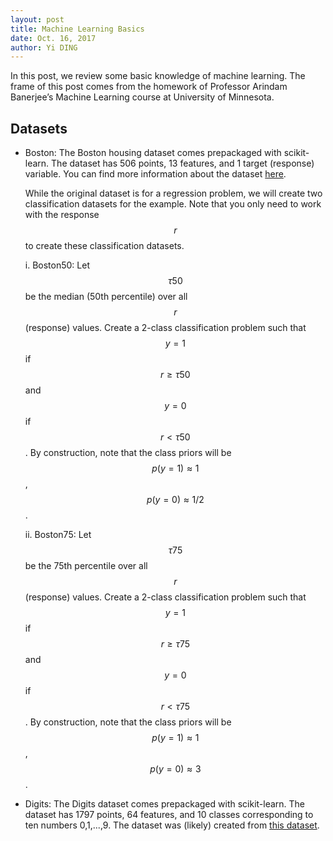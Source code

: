 ```yaml
--- 
layout: post
title: Machine Learning Basics
date: Oct. 16, 2017
author: Yi DING
---
```


In this post, we review some basic knowledge of machine learning. The frame of this post comes from the homework of Professor Arindam Banerjee’s Machine Learning course at University of Minnesota.

## Datasets
* Boston: The Boston housing dataset comes prepackaged with scikit-learn. The dataset has 506 points, 13 features, and 1 target (response) variable. You can find more information about the dataset [here](https://archive.ics.uci.edu/ml/datasets/Housing). 

    While the original dataset is for a regression problem, we will create two classification datasets for the example. Note that you only need to work with the response $$r$$ to create these classification datasets.

    i. Boston50: Let $$\tau 50$$ be the median (50th percentile) over all $$r$$ (response) values. Create
a 2-class classification problem such that $$y=1$$ if $$r≥\tau 50$$ and $$y=0$$ if $$r<\tau 50$$. By
construction, note that the class priors will be $$p(y = 1) \approx 1$$ , $$p(y = 0) \approx 1/2$$.

    ii. Boston75: Let $$\tau75$$ be the 75th percentile over all $$r$$ (response) values. Create a 2-class
classification problem such that $$y = 1$$ if $$r ≥ \tau 75$$ and $$y = 0$$ if $$r < \tau 75$$. By construction,
note that the class priors will be $$p(y = 1)\approx 1$$, $$p(y = 0)\approx 3$$.

* Digits: The Digits dataset comes prepackaged with scikit-learn. The dataset has 1797 points, 64 features, and 10 classes corresponding to ten numbers 0,1,...,9. The dataset was (likely) created from [this dataset](http://archive.ics.uci.edu/ml/datasets/Pen-Based+Recognition+of+Handwritten+Digits). 
